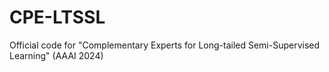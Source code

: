 # CPE-LTSSL
Official code for "Complementary Experts for Long-tailed Semi-Supervised Learning" (AAAI 2024)
